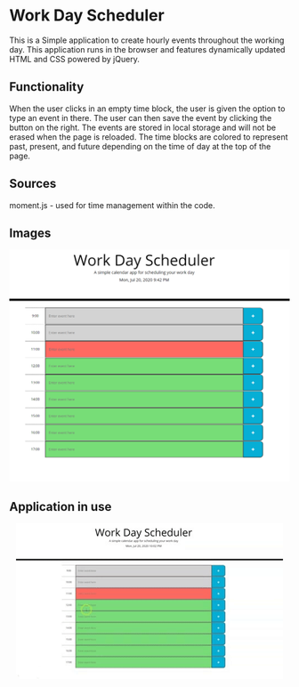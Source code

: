 # Work Day Scheduler

This is a Simple application to create hourly events throughout the working day. This application runs in the browser and features dynamically updated HTML and CSS powered by jQuery.

## Functionality

When the user clicks in an empty time block, the user is given the option to type an event in there. The user can then save the event by clicking the button on the right. The events are stored in local storage and will not be erased when the page is reloaded. The time blocks are colored to represent past, present, and future depending on the time of day at the top of the page.

## Sources

moment.js - used for time management within the code.

## Images

![Work Day Scheduler](WDS.png)

## Application in use

<div style="text-align:center"><img src="WDS.gif"/></div>
